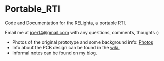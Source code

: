 Portable_RTI
============

Code and Documentation for the RELighta, a portable RTI.

Email me at joer14@gmail.com with any questions, comments, thoughts :)  
* Photos of the original prototype and some background info: [Photos](https://imgur.com/a/AzWaE)  
* Info about the PCB design can be found in the [wiki.](https://github.com/joer14/Portable_RTI/wiki)  
* Informal notes can be found on my [blog.](joerowley.tumblr.com/tagged/relight)
